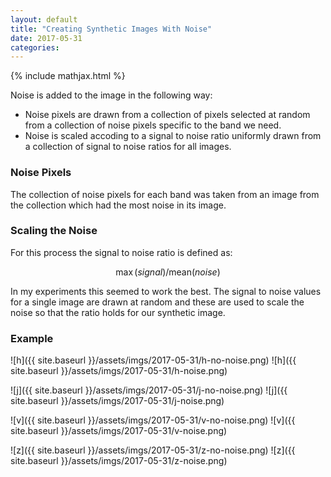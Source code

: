 ```yaml
---
layout: default
title: "Creating Synthetic Images With Noise"
date: 2017-05-31
categories:
---
```


{% include mathjax.html  %}


Noise is added to the image in the following way:
- Noise pixels are drawn from a collection of pixels selected at random from a collection of noise pixels specific to the band we need.
- Noise is scaled accoding to a signal to noise ratio uniformly drawn from a collection of signal to noise ratios for all images.

### Noise Pixels 
The collection of noise pixels for each band was taken from an image from the collection which had the most noise in its image. 

### Scaling the Noise
For this process the signal to noise ratio is defined as:

$$ \max(signal)/\text{mean}(noise) $$

In my experiments this seemed to work the best. The signal to noise values for a single image are drawn at random and these are used to scale the noise so that the ratio holds for our synthetic image.

### Example

![h]({{ site.baseurl }}/assets/imgs/2017-05-31/h-no-noise.png)
![h]({{ site.baseurl }}/assets/imgs/2017-05-31/h-noise.png)

![j]({{ site.baseurl }}/assets/imgs/2017-05-31/j-no-noise.png)
![j]({{ site.baseurl }}/assets/imgs/2017-05-31/j-noise.png)

![v]({{ site.baseurl }}/assets/imgs/2017-05-31/v-no-noise.png)
![v]({{ site.baseurl }}/assets/imgs/2017-05-31/v-noise.png)

![z]({{ site.baseurl }}/assets/imgs/2017-05-31/z-no-noise.png)
![z]({{ site.baseurl }}/assets/imgs/2017-05-31/z-noise.png)